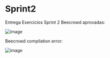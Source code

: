 # Sprint2
Entrega Exercícios Sprint 2
 Beecrowd aprovadas: 
 
![image](https://user-images.githubusercontent.com/104683737/168484136-456a6981-e422-4743-bc5e-bd1f0f7af667.png)

Beecrowd compilation error:

![image](https://user-images.githubusercontent.com/104683737/168484228-40631f2c-f5ab-48e4-9b9d-b11de34793de.png)
